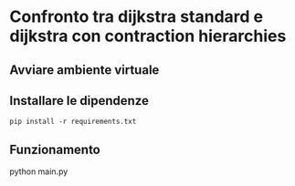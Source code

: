 # Confronto tra dijkstra standard e dijkstra con contraction hierarchies

## Avviare ambiente virtuale


## Installare le dipendenze

```pip install -r requirements.txt```

## Funzionamento

python main.py
